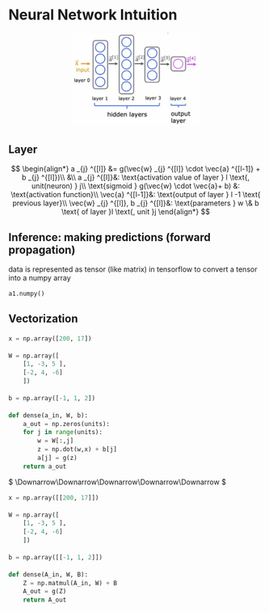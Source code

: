 # Neural Network Intuition

<div style='padding-left: 9em; padding-right: 9em'>
<img src='../../../images/39f7a788f3ab29b95d9ecb7bfb39c9e993952385be0ffbcca770ec3c70a732af.png'>
</div>

## Layer

$$
\begin{align*}
a _{j} ^{[l]} &= g(\vec{w} _{j} ^{[l]} \cdot \vec{a} ^{[l-1]} + b _{j} ^{[l]})\\
&\\
a _{j} ^{[l]}&: \text{activation value of layer } l \text{, unit(neuron) } j\\
\text{sigmoid } g(\vec{w} \cdot \vec{a}+ b) &: \text{activation function}\\
\vec{a} ^{[l-1]}&: \text{output of layer } l -1 \text{ previous layer}\\
\vec{w} _{j} ^{[l]}, b _{j} ^{[l]}&: \text{parameters } w \& b \text{ of layer }l \text{, unit }j
\end{align*}
$$

## Inference: making predictions (forward propagation)

data is represented as tensor (like matrix) in tensorflow
to convert a tensor into a numpy array

```python
a1.numpy()
```

## Vectorization

```python
x = np.array([200, 17])

W = np.array([
    [1, -3, 5 ],
    [-2, 4, -6]
    ])

b = np.array([-1, 1, 2])

def dense(a_in, W, b):
    a_out = np.zeros(units):
    for j in range(units):
        w = W[:,j]
        z = np.dot(w,x) + b[j]
        a[j] = g(z)
    return a_out
```

$ \Downarrow\Downarrow\Downarrow\Downarrow\Downarrow $

```python
x = np.array([[200, 17]])

W = np.array([
    [1, -3, 5 ],
    [-2, 4, -6]
    ])

b = np.array([[-1, 1, 2]])

def dense(A_in, W, B):
    Z = np.matmul(A_in, W) + B
    A_out = g(Z)
    return A_out
```
